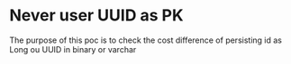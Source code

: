 # Never user UUID as PK
The purpose of this poc is to check the cost difference of persisting id as Long ou UUID in binary or varchar


